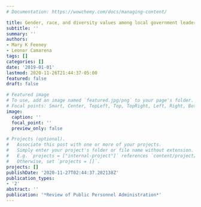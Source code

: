 ```yaml
---
# Documentation: https://wowchemy.com/docs/managing-content/

title: Gender, race, and diversity values among local government leaders
subtitle: ''
summary: ''
authors:
- Mary K Feeney
- Leonor Camarena
tags: []
categories: []
date: '2019-01-01'
lastmod: 2020-11-26T21:44:37-05:00
featured: false
draft: false

# Featured image
# To use, add an image named `featured.jpg/png` to your page's folder.
# Focal points: Smart, Center, TopLeft, Top, TopRight, Left, Right, BottomLeft, Bottom, BottomRight.
image:
  caption: ''
  focal_point: ''
  preview_only: false

# Projects (optional).
#   Associate this post with one or more of your projects.
#   Simply enter your project's folder or file name without extension.
#   E.g. `projects = ["internal-project"]` references `content/project/deep-learning/index.md`.
#   Otherwise, set `projects = []`.
projects: []
publishDate: '2020-11-27T02:44:37.202138Z'
publication_types:
- '2'
abstract: ''
publication: '*Review of Public Personnel Administration*'
---
```

